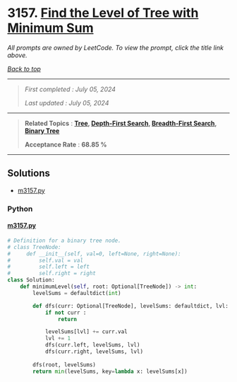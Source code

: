 # 3157. [Find the Level of Tree with Minimum Sum](<https://leetcode.com/problems/find-the-level-of-tree-with-minimum-sum>)

*All prompts are owned by LeetCode. To view the prompt, click the title link above.*

*[Back to top](<../README.md>)*

------

> *First completed : July 05, 2024*
>
> *Last updated : July 05, 2024*

------

> **Related Topics** : **[Tree](<by_topic/Tree.md>), [Depth-First Search](<by_topic/Depth-First Search.md>), [Breadth-First Search](<by_topic/Breadth-First Search.md>), [Binary Tree](<by_topic/Binary Tree.md>)**
>
> **Acceptance Rate** : **68.85 %**

------

## Solutions

- [m3157.py](<../my-submissions/m3157.py>)
### Python
#### [m3157.py](<../my-submissions/m3157.py>)
```Python
# Definition for a binary tree node.
# class TreeNode:
#     def __init__(self, val=0, left=None, right=None):
#         self.val = val
#         self.left = left
#         self.right = right
class Solution:
    def minimumLevel(self, root: Optional[TreeNode]) -> int:
        levelSums = defaultdict(int)

        def dfs(curr: Optional[TreeNode], levelSums: defaultdict, lvl: int = 1) -> None :
            if not curr :
                return

            levelSums[lvl] += curr.val
            lvl += 1
            dfs(curr.left, levelSums, lvl)
            dfs(curr.right, levelSums, lvl)
        
        dfs(root, levelSums)
        return min(levelSums, key=lambda x: levelSums[x])
```

